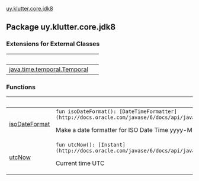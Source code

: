 [uy.klutter.core.jdk8](.)


## Package uy.klutter.core.jdk8

### Extensions for External Classes

|&nbsp;|&nbsp;|
|---|---|
| [java.time.temporal.Temporal](java.time.temporal.-temporal/index.md) |  |

### Functions

|&nbsp;|&nbsp;|
|---|---|
| [isoDateFormat](iso-date-format.md) | `fun isoDateFormat(): [DateTimeFormatter](http://docs.oracle.com/javase/6/docs/api/java/time/format/DateTimeFormatter.html)`<p>Make a date formatter for ISO Date Time yyyy-MM-dd`T`hh:mm:ss.SSSZ</p> |
| [utcNow](utc-now.md) | `fun utcNow(): [Instant](http://docs.oracle.com/javase/6/docs/api/java/time/Instant.html)`<p>Current time UTC</p> |
